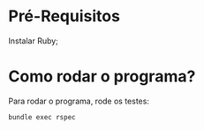 # Pré-Requisitos

Instalar Ruby;

# Como rodar o programa?

Para rodar o programa, rode os testes:

```
bundle exec rspec
```

